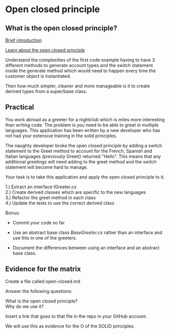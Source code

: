 # Open closed principle

## What is the open closed principle?

[Brief introduction](https://medium.com/@a.vathanaka/benefits-of-the-open-closed-principle-dc9284d47598)

[Learn about the open closed principle](https://medium.com/@alexandre.malavasi/why-is-the-open-closed-principle-so-important-bed2f2a0d4c7)

Understand the complexities of the first code example having to have 3 different methods to generate account types and the switch statement inside the generate method which would need to happen every time the customer object is instantiated. 

Then how much simpler, cleaner and more manageable is it to create derived types from a super/base class.

## Practical 

You work abroad as a greeter for a nightclub which is miles more interesting than writing code. The problem is you need to be able to greet in multiple languages. This application has been written by a new developer who has not had your extensive training in the solid principles. 

The naughty developer broke the open closed principle by adding a switch statement to the Greet method to account for the French, Spanish and Italian languages (previously Greet() returned "Hello". This means that any additional greetings will need adding to the greet method and the switch statement will become hard to manage.

Your task is to take this application and apply the open closed principle to it.

1.) Extract an interface IGreeter.cs   
2.) Create derived classes which are specific to the new languages  
3.) Refactor the greet method in each class   
4.) Update the tests to use the correct derived class

Bonus: 

- Commit your code so far

- Use an abstract base class *BaseGreeter.cs* rather than an interface and use this in one of the greeters.

- Document the differences between using an interface and an abstract base class.

## Evidence for the matrix

Create a file called open-closed.md

Answer the following questions:

What is the open closed principle?   
Why do we use it?   

Insert a link that goes to that file in the repo in your GitHub account.

We will use this as evidence for the O of the SOLID principles.

